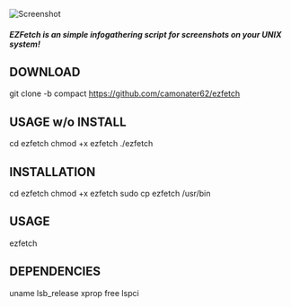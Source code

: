 ![Screenshot](https://i.imgur.com/vnDYePp.png)

#### *EZFetch is an simple infogathering script for screenshots on your UNIX system!*

## DOWNLOAD
git clone -b compact https://github.com/camonater62/ezfetch

## USAGE w/o INSTALL
cd ezfetch
chmod +x ezfetch
./ezfetch

## INSTALLATION
cd ezfetch
chmod +x ezfetch
sudo cp ezfetch /usr/bin

## USAGE
ezfetch

## DEPENDENCIES
uname
lsb_release
xprop
free
lspci
